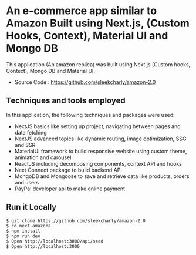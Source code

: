 # An e-commerce app similar to Amazon Built using Next.js, (Custom Hooks, Context), Material UI and Mongo DB

This application (An amazon replica) was built using Next.js (Custom hooks, Context), Mongo DB and Material UI.

- Source Code : https://github.com/sleekcharly/amazon-2.0

## Techniques and tools employed

In this application, the following techniques and packages were used:

- NextJS basics like setting up project, navigating between pages and data fetching
- NextJS advanced topics like dynamic routing, image optimization, SSG and SSR
- MaterialUI framework to build responsive website using custom theme, animation and carousel
- ReactJS including decomposing components, context API and hooks
- Next Connect package to build backend API
- MongoDB and Mongoose to save and retrieve data like products, orders and users
- PayPal developer api to make online payment

## Run it Locally

```
$ git clone https://github.com/sleekcharly/amazon-2.0
$ cd next-amazona
$ npm install
$ npm run dev
$ Open http://localhost:3000/api/seed
$ Open http://localhost:3000
```
